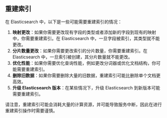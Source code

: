 ## 重建索引

在 Elasticsearch 中，以下是一些可能需要重建索引的情况：

1. **映射更改**：如果你需要更改现有字段的类型或者添加新的字段到现有的映射中，你需要重建索引。在 Elasticsearch 中，一旦字段被索引，其类型就不能更改。
2. **分片数量更改**：如果你需要更改索引的分片数量，你需要重建索引。在 Elasticsearch 中，一旦索引被创建，其分片数量就不能更改。
3. **优化性能**：如果你需要优化查询性能，例如更改分词器或优化文档结构，你可能需要重建索引。
4. **删除旧数据**：如果你需要删除大量的旧数据，重建索引可能比删除单个文档更高效。
5. **升级 Elasticsearch 版本**：在某些情况下，升级 Elasticsearch 到新版本可能需要重建索引。

请注意，重建索引可能会消耗大量的计算资源，并可能导致服务中断，因此在进行重建索引操作时需要谨慎。
